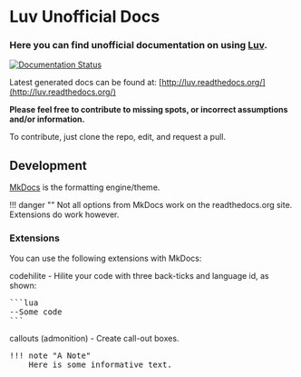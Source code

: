 # Luv Unofficial Docs

### Here you can find unofficial documentation on using [Luv](https://github.com/luvit/luv).

[![Documentation Status](https://readthedocs.org/projects/luv/badge/?version=latest)](http://luv.readthedocs.org/en/latest/?badge=latest)

Latest generated docs can be found at: [http://luv.readthedocs.org/](http://luv.readthedocs.org/)

__Please feel free to contribute to missing spots, or incorrect assumptions and/or information.__

To contribute, just clone the repo, edit, and request a pull.

## Development

[MkDocs](http://www.mkdocs.org/user-guide/writing-your-docs/) is the formatting engine/theme.

!!! danger ""
    Not all options from MkDocs work on the readthedocs.org site. Extensions do work however.

### Extensions

You can use the following extensions with MkDocs:

codehilite - Hilite your code with three back-ticks and language id, as shown:

<pre>
```lua
--Some code
```
</pre>

callouts (admonition) - Create call-out boxes.

<pre>
!!! note "A Note"
    Here is some informative text.
</pre>
